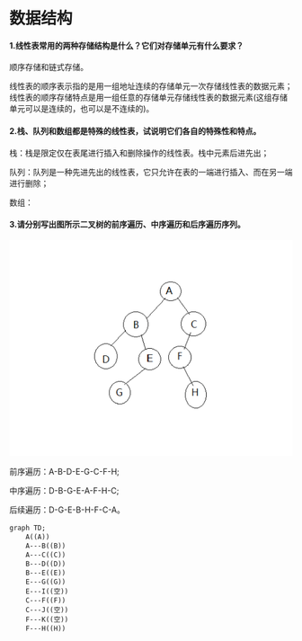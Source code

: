 # 数据结构 
#### 1.线性表常用的两种存储结构是什么？它们对存储单元有什么要求？
顺序存储和链式存储。

线性表的顺序表示指的是用一组地址连续的存储单元一次存储线性表的数据元素；线性表的顺序存储特点是用一组任意的存储单元存储线性表的数据元素(这组存储单元可以是连续的，也可以是不连续的)。

#### 2.栈、队列和数组都是特殊的线性表，试说明它们各自的特殊性和特点。
栈：栈是限定仅在表尾进行插入和删除操作的线性表。栈中元素后进先出；

队列：队列是一种先进先出的线性表，它只允许在表的一端进行插入、而在另一端进行删除；

数组：
#### 3.请分别写出图所示二叉树的前序遍历、中序遍历和后序遍历序列。
![avatar](ds_3.png)

前序遍历：A-B-D-E-G-C-F-H;

中序遍历：D-B-G-E-A-F-H-C;

后续遍历：D-G-E-B-H-F-C-A。

```mermaid
graph TD;
    A((A))
    A---B((B))
    A---C((C))
    B---D((D))
    B---E((E))
    E---G((G))
    E---I((空))
    C---F((F))
    C---J((空))
    F---K((空))
    F---H((H))
```